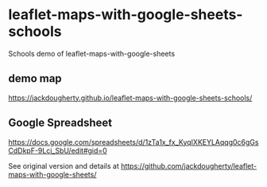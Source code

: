 # leaflet-maps-with-google-sheets-schools
Schools demo of leaflet-maps-with-google-sheets

## demo map
https://jackdougherty.github.io/leaflet-maps-with-google-sheets-schools/

## Google Spreadsheet
https://docs.google.com/spreadsheets/d/1zTa1x_fx_KyqIXKEYLAqqg0c6gGsCdDkpF-9Lci_SbU/edit#gid=0

See original version and details at https://github.com/jackdougherty/leaflet-maps-with-google-sheets/

